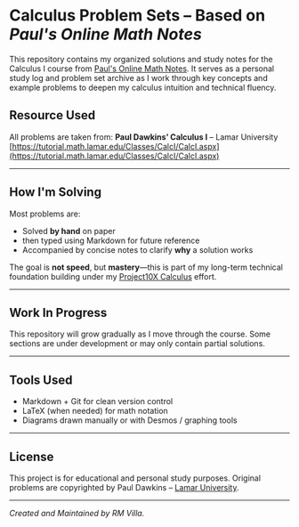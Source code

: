 # Calculus Problem Sets – Based on _Paul's Online Math Notes_

This repository contains my organized solutions and study notes for the Calculus I course from [Paul's Online Math Notes](https://tutorial.math.lamar.edu/Classes/CalcI/CalcI.aspx). It serves as a personal study log and problem set archive as I work through key concepts and example problems to deepen my calculus intuition and technical fluency.

## Resource Used

All problems are taken from:
**Paul Dawkins’ Calculus I** – Lamar University  
[https://tutorial.math.lamar.edu/Classes/CalcI/CalcI.aspx](https://tutorial.math.lamar.edu/Classes/CalcI/CalcI.aspx)

---

## How I'm Solving

Most problems are:
- Solved **by hand** on paper
- then typed using Markdown for  future reference
- Accompanied by concise notes to clarify **why** a solution works

The goal is **not speed**, but **mastery**—this is part of my long-term technical foundation building under my [Project10X Calculus](#) effort.

---

## Work In Progress

This repository will grow gradually as I move through the course. Some sections are under development or may only contain partial solutions.

---

## Tools Used

- Markdown + Git for clean version control
- LaTeX (when needed) for math notation
- Diagrams drawn manually or with Desmos / graphing tools

---

## License

This project is for educational and personal study purposes. Original problems are copyrighted by Paul Dawkins – [Lamar University](https://tutorial.math.lamar.edu/).

---

_Created and Maintained by RM Villa._
